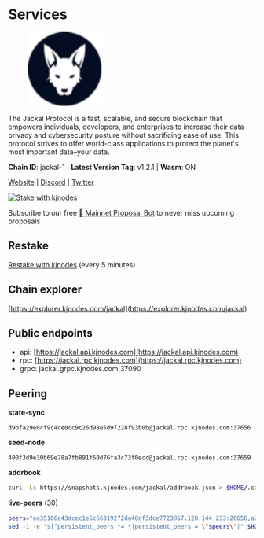 # Services

<figure><img src="https://raw.githubusercontent.com/kj89/cosmos-images/main/logos/jackal.png" width="150" alt=""><figcaption></figcaption></figure>

The Jackal Protocol is a fast, scalable, and secure blockchain that empowers  individuals, developers, and enterprises to increase their data privacy and  cybersecurity posture without sacrificing ease of use. This protocol strives  to offer world-class applications to protect the planet's most important data–your data.

**Chain ID**: jackal-1 | **Latest Version Tag**: v1.2.1 | **Wasm**: ON

[Website](https://jackalprotocol.com) | [Discord](https://discord.com/invite/5GKym3p6rj) | [Twitter](https://twitter.com/Jackal_Protocol)

[![Stake with kjnodes](https://i.ibb.co/cr44Q8j/button-stake-with-kjnodes.png)](https://restake.app/jackal/jklvaloper1tr3wm3mdkz0tda6t7vavqnn7fe2g4un0f67xmt)

Subscribe to our free [🤖 Mainnet Proposal Bot](https://t.me/kjnodes_proposal_bot) to never miss upcoming proposals

## Restake

[Restake with kjnodes](https://restake.app/jackal/jklvaloper1tr3wm3mdkz0tda6t7vavqnn7fe2g4un0f67xmt) (every 5 minutes)
## Chain explorer
[https://explorer.kjnodes.com/jackal](https://explorer.kjnodes.com/jackal)

## Public endpoints

* api: [https://jackal.api.kjnodes.com](https://jackal.api.kjnodes.com)
* rpc: [https://jackal.rpc.kjnodes.com](https://jackal.rpc.kjnodes.com)
* grpc: jackal.grpc.kjnodes.com:37090

## Peering

**state-sync**

```text
d9bfa29e0cf9c4ce0cc9c26d98e5d97228f93b0b@jackal.rpc.kjnodes.com:37656
```

**seed-node**

```text
400f3d9e30b69e78a7fb891f60d76fa3c73f0ecc@jackal.rpc.kjnodes.com:37659
```

**addrbook**
```bash
curl -Ls https://snapshots.kjnodes.com/jackal/addrbook.json > $HOME/.canine/config/addrbook.json
```

**live-peers** (30)
```bash
peers="ea35106e43dcec1e5c66319272da48df3dce7723@57.128.144.233:26656,a2afb42b65da7013eca54778ce01dfb877c2a82a@154.12.227.132:37656,039a1c4f438c1ecc2dd901e7316d16fdafadfdab@104.193.254.36:27656,976d837d399c0914cca7ba81fcd554b1f3d7a7bd@184.146.53.197:26656,f3b96273f3b1a7d2594851badd4302f16db81cfa@23.29.55.92:26656,55bbee79c024a5032222ee4cac0d932c4033c63a@142.132.209.97:26656,af774f532cf4b53528b0c418d01dbec549207841@162.19.84.205:26656,f6aaf53be76e005f83376ceca6d26d30ac93d42c@46.4.81.204:33656,24d557203af1734d8a9e94d1819f0920ee66845c@185.252.235.83:27656,ff94a29e02de8369faf37c76d3c97684bbd51bd6@185.16.38.165:17556,7c85c0aa43e8027b424cb356554a4ccc801a968d@198.244.212.27:26656,13cf937bc1525c587fa82b441013995238d68a6e@143.42.114.129:26656,2ec46ff04ebfafc19f505feaaf00943c15bb2757@185.16.38.149:26656,0daa5dcda773b1d3842ba2881cf27aab519a2cac@54.36.108.222:28656,d39fecbc409541de13fa644d90066d4dabe08262@95.165.89.222:24475,173c43436e2287f3660c344a5fd2386da4a61968@65.109.92.241:11126,dd7e72f0a71476e51c0a601a40d6fc02a1ae1a95@65.108.6.45:60856,e7e0fa5e56b19da4aa9fc43aa9fb4ef7bb7fabdc@198.244.178.213:26656,8cb23f8ba742452f2f81f019a648f0660fabfd46@65.109.106.155:26656,713d202326eedaed41d467b26051aba62727febd@5.9.69.241:26656,1e73ff9390e85a640807bfba6c93107012df4688@65.108.239.50:26656,399068f8371dce4ae5d7cd7da2c965e765e68f4b@65.108.238.102:17556,dd3cab79ffae0aed4f519503b66e9403c69eeb14@85.237.193.101:25565,80cc4b90a546a138a480642dd5ce0fcf65ba2d8c@65.108.41.172:29956,26b6255375a592c3b0664bd474a6975f468c3785@88.99.164.158:11126,7574e0ab179fc6cc47ac89284f4641790218540e@18.163.165.245:26626,39b55b1c49ad0994bbead006be40d9c84b0bf2d4@78.107.253.133:28656,23e76540bea9b6851b92e280d7e0c123a0d49521@142.132.148.140:30604,0faa7f1099de2e02deebe09fcb52863056333265@144.202.72.17:26616,e0740626622af6f64c5c71cc8a2723bfc7eedf66@99.241.52.117:26456"
sed -i -e "s|^persistent_peers *=.*|persistent_peers = \"$peers\"|" $HOME/.canine/config/config.toml
```
